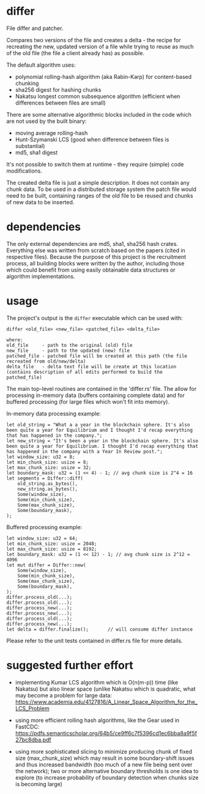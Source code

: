 # differ

File differ and patcher. 

Compares two versions of the file and creates a delta - the recipe for recreating the new, updated version of a file while trying to reuse as much of the old file (the file a client already has) as possible.

The default algorithm uses:
- polynomial rolling-hash algorithm (aka Rabin-Karp) for content-based chunking
- sha256 digest for hashing chunks
- Nakatsu longest common subsequence algorithm (efficient when differences between files are small)

There are some alternative algorithmic blocks included in the code which are not used by the built binary:
- moving average rolling-hash
- Hunt-Szymanski LCS (good when difference between files is substantial)
- md5, sha1 digest

It's not possible to switch them at runtime - they require (simple) code modifications.

The created delta file is just a simple description. It does not contain any chunk data. To be used in a distributed
storage system the patch file would need to be built, containing ranges of the old file to be reused and chunks of
new data to be inserted.

# dependencies

The only external dependencies are md5, sha1, sha256 hash crates. Everything else was written from scratch based on the papers (cited in respective files). Because the purpose of this project is the recruitment process, all building blocks were written by the author, including those which could benefit from using easily obtainable data structures or algorithm implementations.


# usage

The project's output is the `differ` executable which can be used with:

```
differ <old_file> <new_file> <patched_file> <delta_file>

where:
old_file     - path to the original (old) file
new_file     - path to the updated (new) file
patched_file - patched file will be created at this path (the file recreated from old/new/delta)
delta_file   - delta text file will be create at this location (contains description of all edits performed to build the patched_file)
```

The main top-level routines are contained in the 'differ.rs' file. The allow for processing in-memory data (buffers containing complete data) and for buffered processing (for large files which won't fit into memory).

In-memory data processing example:
```
let old_string = "What a a year in the blockchain sphere. It's also been quite a year for Equilibrium and I thought I'd recap everything that has happened in the company.";
let new_string = "It's been a year in the blockchain sphere. It's also been quite a year for Equilibrium. I thought I'd recap everything that has happened in the company with a Year In Review post.";
let window_size: u32 = 8;
let min_chunk_size: usize = 8;
let max_chunk_size: usize = 32;
let boundary_mask: u32 = (1 << 4) - 1; // avg chunk size is 2^4 = 16
let segments = Differ::diff(
    old_string.as_bytes(),
    new_string.as_bytes(),
    Some(window_size),
    Some(min_chunk_size),
    Some(max_chunk_size),
    Some(boundary_mask),
);
```

Buffered processing example:
```
let window_size: u32 = 64;
let min_chunk_size: usize = 2048;
let max_chunk_size: usize = 8192;
let boundary_mask: u32 = (1 << 12) - 1; // avg chunk size is 2^12 = 4096
let mut differ = Differ::new(
    Some(window_size),
    Some(min_chunk_size),
    Some(max_chunk_size),
    Some(boundary_mask),
);       
differ.process_old(...);
differ.process_old(...);
differ.process_new(...);
differ.process_new(...);
differ.process_old(...);
differ.process_new(...);
let delta = differ.finalize();       // will consume differ instance
```

Please refer to the unit tests contained in differ.rs file for more details.

# suggested further effort

- implementing Kumar LCS algorithm which is O(n(m-p)) time (like  Nakatsu) but also linear
  space (unlike Nakatsu which is quadratic, what may become a problem for large data:
  https://www.academia.edu/4127816/A_Linear_Space_Algorithm_for_the_LCS_Problem

- using more efficient rolling hash algorithms, like the Gear used in FastCDC:
  https://pdfs.semanticscholar.org/64b5/ce9ff6c7f5396cd1ec6bba8a9f5f27bc8dba.pdf

- using more sophisticated slicing to minimize producing chunk of fixed size (max_chunk_size) 
  which may result in some boundary-shift issues and thus increased bandwidth (too much of a
  new file being sent over the network); two or more alternative boundary thresholds is one
  idea to explore (to increase probability of boundary detection when chunks size is becoming
  large)
